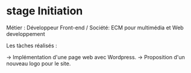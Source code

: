 # stage Initiation

Métier : Développeur Front-end / Société: ECM pour multimédia et Web developpement 

Les tàches réalisés : 

-> Implémentation d'une page web avec Wordpress.
-> Proposition d'un nouveau logo pour le site.
